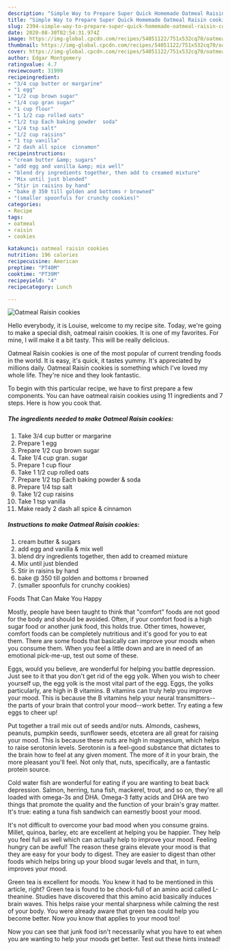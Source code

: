 ```yaml
---
description: "Simple Way to Prepare Super Quick Homemade Oatmeal Raisin cookies"
title: "Simple Way to Prepare Super Quick Homemade Oatmeal Raisin cookies"
slug: 2394-simple-way-to-prepare-super-quick-homemade-oatmeal-raisin-cookies
date: 2020-08-30T02:54:31.974Z
image: https://img-global.cpcdn.com/recipes/54051122/751x532cq70/oatmeal-raisin-cookies-recipe-main-photo.jpg
thumbnail: https://img-global.cpcdn.com/recipes/54051122/751x532cq70/oatmeal-raisin-cookies-recipe-main-photo.jpg
cover: https://img-global.cpcdn.com/recipes/54051122/751x532cq70/oatmeal-raisin-cookies-recipe-main-photo.jpg
author: Edgar Montgomery
ratingvalue: 4.7
reviewcount: 31999
recipeingredient:
- "3/4 cup butter or margarine"
- "1 egg"
- "1/2 cup brown sugar"
- "1/4 cup gran sugar"
- "1 cup flour"
- "1 1/2 cup rolled oats"
- "1/2 tsp Each baking powder  soda"
- "1/4 tsp salt"
- "1/2 cup raisins"
- "1 tsp vanilla"
- "2 dash all spice  cinnamon"
recipeinstructions:
- "cream butter &amp; sugars"
- "add egg and vanilla &amp; mix well"
- "blend dry ingredients together, then add to creamed mixture"
- "Mix until just blended"
- "Stir in raisins by hand"
- "bake @ 350 till golden and bottoms r browned"
- "(smaller spoonfuls for crunchy cookies)"
categories:
- Recipe
tags:
- oatmeal
- raisin
- cookies

katakunci: oatmeal raisin cookies 
nutrition: 196 calories
recipecuisine: American
preptime: "PT40M"
cooktime: "PT39M"
recipeyield: "4"
recipecategory: Lunch

---
```



![Oatmeal Raisin cookies](https://img-global.cpcdn.com/recipes/54051122/751x532cq70/oatmeal-raisin-cookies-recipe-main-photo.jpg)

Hello everybody, it is Louise, welcome to my recipe site. Today, we're going to make a special dish, oatmeal raisin cookies. It is one of my favorites. For mine, I will make it a bit tasty. This will be really delicious.

Oatmeal Raisin cookies is one of the most popular of current trending foods in the world. It is easy, it's quick, it tastes yummy. It's appreciated by millions daily. Oatmeal Raisin cookies is something which I've loved my whole life. They're nice and they look fantastic.




To begin with this particular recipe, we have to first prepare a few components. You can have oatmeal raisin cookies using 11 ingredients and 7 steps. Here is how you cook that.

<!--inarticleads1-->

##### The ingredients needed to make Oatmeal Raisin cookies:

1. Take 3/4 cup butter or margarine
1. Prepare 1 egg
1. Prepare 1/2 cup brown sugar
1. Take 1/4 cup gran. sugar
1. Prepare 1 cup flour
1. Take 1 1/2 cup rolled oats
1. Prepare 1/2 tsp Each baking powder &amp; soda
1. Prepare 1/4 tsp salt
1. Take 1/2 cup raisins
1. Take 1 tsp vanilla
1. Make ready 2 dash all spice &amp; cinnamon




<!--inarticleads2-->

##### Instructions to make Oatmeal Raisin cookies:

1. cream butter &amp; sugars
1. add egg and vanilla &amp; mix well
1. blend dry ingredients together, then add to creamed mixture
1. Mix until just blended
1. Stir in raisins by hand
1. bake @ 350 till golden and bottoms r browned
1. (smaller spoonfuls for crunchy cookies)




Foods That Can Make You Happy


Mostly, people have been taught to think that "comfort" foods are not good for the body and should be avoided. Often, if your comfort food is a high sugar food or another junk food, this holds true. Other times, however, comfort foods can be completely nutritious and it's good for you to eat them. There are some foods that basically can improve your moods when you consume them. When you feel a little down and are in need of an emotional pick-me-up, test out some of these.

Eggs, would you believe, are wonderful for helping you battle depression. Just see to it that you don't get rid of the egg yolk. When you wish to cheer yourself up, the egg yolk is the most vital part of the egg. Eggs, the yolks particularly, are high in B vitamins. B vitamins can truly help you improve your mood. This is because the B vitamins help your neural transmitters--the parts of your brain that control your mood--work better. Try eating a few eggs to cheer up!

Put together a trail mix out of seeds and/or nuts. Almonds, cashews, peanuts, pumpkin seeds, sunflower seeds, etcetera are all great for raising your mood. This is because these nuts are high in magnesium, which helps to raise serotonin levels. Serotonin is a feel-good substance that dictates to the brain how to feel at any given moment. The more of it in your brain, the more pleasant you'll feel. Not only that, nuts, specifically, are a fantastic protein source.

Cold water fish are wonderful for eating if you are wanting to beat back depression. Salmon, herring, tuna fish, mackerel, trout, and so on, they're all loaded with omega-3s and DHA. Omega-3 fatty acids and DHA are two things that promote the quality and the function of your brain's gray matter. It's true: eating a tuna fish sandwich can earnestly boost your mood. 

It's not difficult to overcome your bad mood when you consume grains. Millet, quinoa, barley, etc are excellent at helping you be happier. They help you feel full as well which can actually help to improve your mood. Feeling hungry can be awful! The reason these grains elevate your mood is that they are easy for your body to digest. They are easier to digest than other foods which helps bring up your blood sugar levels and that, in turn, improves your mood.

Green tea is excellent for moods. You knew it had to be mentioned in this article, right? Green tea is found to be chock-full of an amino acid called L-theanine. Studies have discovered that this amino acid basically induces brain waves. This helps raise your mental sharpness while calming the rest of your body. You were already aware that green tea could help you become better. Now you know that applies to your mood too!

Now you can see that junk food isn't necessarily what you have to eat when you are wanting to help your moods get better. Test out  these hints  instead!

